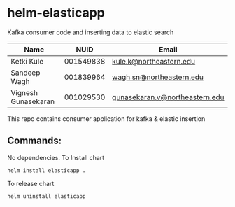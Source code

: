 # helm-elasticapp
Kafka consumer code and inserting data to elastic search

| Name                | NUID      | Email                          |
| ------------------- | --------- | ------------------------------ |
| Ketki Kule          | 001549838 | kule.k@northeastern.edu        |
| Sandeep Wagh        | 001839964 | wagh.sn@northeastern.edu       |
| Vignesh Gunasekaran | 001029530 | gunasekaran.v@northeastern.edu |

This repo contains consumer application for kafka & elastic insertion
    
## Commands:

No dependencies.
To Install chart
```
helm install elasticapp .
```
To release chart
```
helm uninstall elasticapp
```


